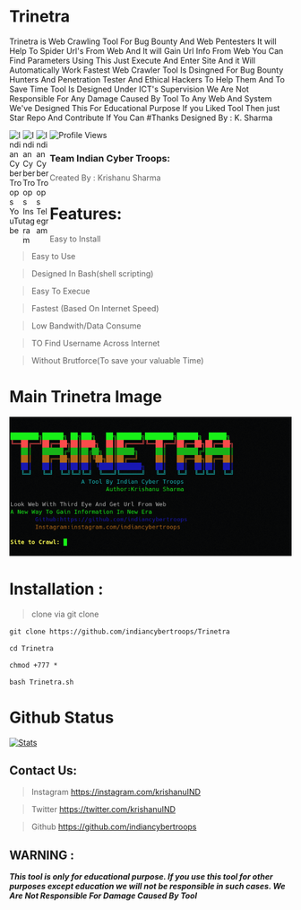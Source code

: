 # Trinetra
Trinetra  is Web Crawling Tool For Bug Bounty And Web Pentesters It will Help To Spider Url's From Web And It will Gain Url Info From Web You Can Find Parameters Using This
Just Execute And Enter Site And it Will Automatically Work 
Fastest Web Crawler 
Tool Is Dsingned For Bug Bounty Hunters And Penetration Tester And Ethical Hackers To Help Them And To Save Time 
Tool Is Designed Under ICT's Supervision 
We Are Not Responsible For Any Damage Caused By Tool To Any Web And System We've Designed This For Educational Purpose 
If you Liked Tool Then just Star Repo And Contribute If You Can #Thanks 
Designed By : K. Sharma
 <p>
 <a href="https://www.youtube.com/c/indiancybertroops">
    <img align="left" alt="Indian Cyber Troops YouTube" width="24px" src="https://cdn.jsdelivr.net/npm/simple-icons@3.2.0/icons/youtube.svg" />
  </a>
    <a href="https://instagram.com/indiancybertroops">
    <img align="left" alt="Indian Cyber Troops Instagram" width="24px" src="https://cdn.jsdelivr.net/npm/simple-icons@3.2.0/icons/instagram.svg" />
  </a>
     <a href="https://t.me/indiancybertroops">
    <img align="left" alt="Indian Cyber Troops Telegram" width="24px" src="https://cdn.jsdelivr.net/npm/simple-icons@3.2.0/icons/telegram.svg" />
  </a>

</p>
   
   ![Profile Views](https://hits.seeyoufarm.com/api/count/incr/badge.svg?url=https://github.com/indiancybertroopsy/&title=Profile%20Views)



### Team Indian Cyber Troops:
>Created By : Krishanu Sharma 

# Features:
>Easy to Install

>Easy to Use

>Designed In Bash(shell scripting)

>Easy To Execue

>Fastest (Based On Internet Speed)

>Low Bandwith/Data Consume

>TO Find Username Across Internet

>Without Brutforce(To save your valuable Time)
# Main Trinetra Image
![](trinetra.png)
# Installation :
> clone via git clone

```
git clone https://github.com/indiancybertroops/Trinetra
```
```
cd Trinetra
```
```
chmod +777 *
```
```
bash Trinetra.sh
```



# Github Status
[![Stats](https://github-stats-alpha.vercel.app/api/?username=indiancybertroops&cc=fff&tc=DF7431&ic=DF7431 "Stats")](https://github.com/indiancybertroops "Stats")<br>

## Contact Us: 


>Instagram
https://instagram.com/krishanuIND


>Twitter
https://twitter.com/krishanuIND


>Github
https://github.com/indiancybertroops

## WARNING : 
***This tool is only for educational purpose. If you use this tool for other purposes except education we will not be responsible in such cases. We Are Not Responsible For Damage Caused By Tool***
